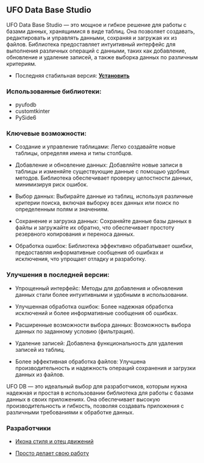 ## UFO Data Base Studio 

UFO Data Base Studio — это мощное и гибкое решение для работы с базами данных, хранящимися в виде таблиц. Она позволяет создавать, редактировать и управлять данными, сохраняя и загружая их из файлов. Библиотека предоставляет интуитивный интерфейс для выполнения различных операций с данными, таких как добавление, обновление и удаление записей, а также выборка данных по различным критериям.

* Последняя стабильная версия: **[Установить](https://github.com/SL1dee36/UFO-Data-Base-Studio/raw/refs/heads/main/install%20tool/setup.exe)**

### Использованные библиотеки:
* pyufodb
* customtkinter
* PySide6

### Ключевые возможности:

* Создание и управление таблицами: Легко создавайте новые таблицы, определяя имена и типы столбцов.

* Добавление и обновление данных: Добавляйте новые записи в таблицы и изменяйте существующие данные с помощью удобных методов. Библиотека обеспечивает проверку целостности данных, минимизируя риск ошибок.

* Выбор данных: Выбирайте данные из таблиц, используя различные критерии поиска, включая выборку всех данных или поиск по определенным полям и значениям.

* Сохранение и загрузка данных: Сохраняйте данные базы данных в файлы и загружайте их обратно, что обеспечивает простоту резервного копирования и переноса данных.

* Обработка ошибок: Библиотека эффективно обрабатывает ошибки, предоставляя информативные сообщения об ошибках и исключения, что упрощает отладку и разработку.

### Улучшения в последней версии:

* Упрощенный интерфейс: Методы для добавления и обновления данных стали более интуитивными и удобными в использовании.

* Улучшенная обработка ошибок: Более надежная обработка исключений и более информативные сообщения об ошибках.

* Расширенные возможности выбора данных: Возможность выбора данных по заданному условию (фильтрация).

* Удаление записей: Добавлена функциональность для удаления записей из таблиц.

* Более эффективная обработка файлов: Улучшена производительность и надежность операций сохранения и загрузки данных из файлов.

UFO DB — это идеальный выбор для разработчиков, которым нужна надежная и простая в использовании библиотека для работы с базами данных в своих приложениях. Она обеспечивает высокую производительность и гибкость, позволяя создавать приложения с различными требованиями к обработке данных.

### Разработчики
* [Икона стиля и отец движений](https://github.com/SL1dee36)

* [Просто делает свою работу](https://github.com/atxxxm)

